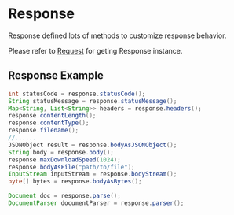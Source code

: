# Response

Response defined lots of methods to customize response behavior.

Please refer to [Request](request.md) for geting Response instance.

## Response Example

```java
int statusCode = response.statusCode();
String statusMessage = response.statusMessage();
Map<String, List<String>> headers = response.headers();
response.contentLength();
response.contentType();
response.filename();
//......
JSONObject result = response.bodyAsJSONObject();
String body = response.body();
response.maxDownloadSpeed(1024);
response.bodyAsFile("path/to/file");
InputStream inputStream = response.bodyStream();
byte[] bytes = response.bodyAsBytes();

Document doc = response.parse();
DocumentParser documentParser = response.parser();
```
